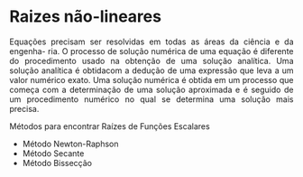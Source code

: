 # Raizes não-lineares

<p align="justify"> Equações precisam ser resolvidas em todas as áreas da ciência e da engenha-
ria.
O processo de solução numérica de uma equação é diferente do procedimento
usado na obtenção de uma solução analítica. 
Uma solução analítica é obtidacom a dedução de uma expressão que leva a um valor numérico exato. 
Uma
solução numérica é obtida em um processo que começa com a determinação de
uma solução aproximada e é seguido de um procedimento numérico no qual se
determina uma solução mais precisa.</p>


Métodos para encontrar Raízes de Funções Escalares
- Método Newton-Raphson
- Método Secante
- Método Bissecção
